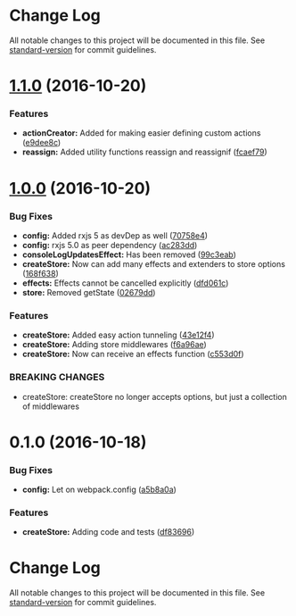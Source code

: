 # Change Log

All notable changes to this project will be documented in this file. See [standard-version](https://github.com/conventional-changelog/standard-version) for commit guidelines.

<a name="1.1.0"></a>
# [1.1.0](https://github.com/iskandersierra/rxstore/compare/v1.0.0...v1.1.0) (2016-10-20)


### Features

* **actionCreator:** Added for making easier defining custom actions ([e9dee8c](https://github.com/iskandersierra/rxstore/commit/e9dee8c))
* **reassign:** Added utility functions reassign and reassignif ([fcaef79](https://github.com/iskandersierra/rxstore/commit/fcaef79))



<a name="1.0.0"></a>
# [1.0.0](https://github.com/iskandersierra/rxstore/compare/v0.1.0...v1.0.0) (2016-10-20)


### Bug Fixes

* **config:** Added rxjs 5 as devDep as well ([70758e4](https://github.com/iskandersierra/rxstore/commit/70758e4))
* **config:** rxjs 5.0 as peer dependency ([ac283dd](https://github.com/iskandersierra/rxstore/commit/ac283dd))
* **consoleLogUpdatesEffect:** Has been removed ([99c3eab](https://github.com/iskandersierra/rxstore/commit/99c3eab))
* **createStore:** Now can add many effects and extenders to store options ([168f638](https://github.com/iskandersierra/rxstore/commit/168f638))
* **effects:** Effects cannot be cancelled explicitly ([dfd061c](https://github.com/iskandersierra/rxstore/commit/dfd061c))
* **store:** Removed getState ([02679dd](https://github.com/iskandersierra/rxstore/commit/02679dd))


### Features

* **createStore:** Added easy action tunneling ([43e12f4](https://github.com/iskandersierra/rxstore/commit/43e12f4))
* **createStore:** Adding store middlewares ([f6a96ae](https://github.com/iskandersierra/rxstore/commit/f6a96ae))
* **createStore:** Now can receive an effects function ([c553d0f](https://github.com/iskandersierra/rxstore/commit/c553d0f))


### BREAKING CHANGES

* createStore: createStore no longer accepts options, but just a collection of middlewares



<a name="0.1.0"></a>
# 0.1.0 (2016-10-18)


### Bug Fixes

* **config:** Let on webpack.config ([a5b8a0a](https://github.com/iskandersierra/rxstore/commit/a5b8a0a))


### Features

* **createStore:** Adding code and tests ([df83696](https://github.com/iskandersierra/rxstore/commit/df83696))



# Change Log

All notable changes to this project will be documented in this file. See [standard-version](https://github.com/conventional-changelog/standard-version) for commit guidelines.

